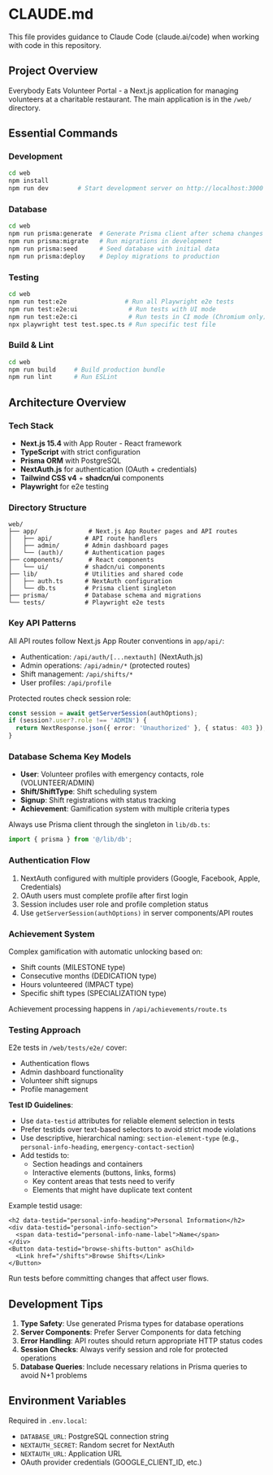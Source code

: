 # CLAUDE.md

This file provides guidance to Claude Code (claude.ai/code) when working with code in this repository.

## Project Overview
Everybody Eats Volunteer Portal - a Next.js application for managing volunteers at a charitable restaurant. The main application is in the `/web/` directory.

## Essential Commands

### Development
```bash
cd web
npm install
npm run dev        # Start development server on http://localhost:3000
```

### Database
```bash
cd web
npm run prisma:generate  # Generate Prisma client after schema changes
npm run prisma:migrate   # Run migrations in development
npm run prisma:seed      # Seed database with initial data
npm run prisma:deploy    # Deploy migrations to production
```

### Testing
```bash
cd web
npm run test:e2e                # Run all Playwright e2e tests
npm run test:e2e:ui              # Run tests with UI mode
npm run test:e2e:ci              # Run tests in CI mode (Chromium only)
npx playwright test test.spec.ts # Run specific test file
```

### Build & Lint
```bash
cd web
npm run build     # Build production bundle
npm run lint      # Run ESLint
```

## Architecture Overview

### Tech Stack
- **Next.js 15.4** with App Router - React framework
- **TypeScript** with strict configuration
- **Prisma ORM** with PostgreSQL
- **NextAuth.js** for authentication (OAuth + credentials)
- **Tailwind CSS v4** + **shadcn/ui** components
- **Playwright** for e2e testing

### Directory Structure
```
web/
├── app/              # Next.js App Router pages and API routes
│   ├── api/         # API route handlers
│   ├── admin/       # Admin dashboard pages
│   └── (auth)/      # Authentication pages
├── components/       # React components
│   └── ui/          # shadcn/ui components
├── lib/             # Utilities and shared code
│   ├── auth.ts      # NextAuth configuration
│   └── db.ts        # Prisma client singleton
├── prisma/          # Database schema and migrations
└── tests/           # Playwright e2e tests
```

### Key API Patterns

All API routes follow Next.js App Router conventions in `app/api/`:
- Authentication: `/api/auth/[...nextauth]` (NextAuth.js)
- Admin operations: `/api/admin/*` (protected routes)
- Shift management: `/api/shifts/*`
- User profiles: `/api/profile`

Protected routes check session role:
```typescript
const session = await getServerSession(authOptions);
if (session?.user?.role !== 'ADMIN') {
  return NextResponse.json({ error: 'Unauthorized' }, { status: 403 });
}
```

### Database Schema Key Models

- **User**: Volunteer profiles with emergency contacts, role (VOLUNTEER/ADMIN)
- **Shift/ShiftType**: Shift scheduling system
- **Signup**: Shift registrations with status tracking
- **Achievement**: Gamification system with multiple criteria types

Always use Prisma client through the singleton in `lib/db.ts`:
```typescript
import { prisma } from '@/lib/db';
```

### Authentication Flow

1. NextAuth configured with multiple providers (Google, Facebook, Apple, Credentials)
2. OAuth users must complete profile after first login
3. Session includes user role and profile completion status
4. Use `getServerSession(authOptions)` in server components/API routes

### Achievement System

Complex gamification with automatic unlocking based on:
- Shift counts (MILESTONE type)
- Consecutive months (DEDICATION type)
- Hours volunteered (IMPACT type)
- Specific shift types (SPECIALIZATION type)

Achievement processing happens in `/api/achievements/route.ts`

### Testing Approach

E2e tests in `/web/tests/e2e/` cover:
- Authentication flows
- Admin dashboard functionality
- Volunteer shift signups
- Profile management

**Test ID Guidelines**:
- Use `data-testid` attributes for reliable element selection in tests
- Prefer testids over text-based selectors to avoid strict mode violations
- Use descriptive, hierarchical naming: `section-element-type` (e.g., `personal-info-heading`, `emergency-contact-section`)
- Add testids to:
  - Section headings and containers
  - Interactive elements (buttons, links, forms)
  - Key content areas that tests need to verify
  - Elements that might have duplicate text content

Example testid usage:
```tsx
<h2 data-testid="personal-info-heading">Personal Information</h2>
<div data-testid="personal-info-section">
  <span data-testid="personal-info-name-label">Name</span>
</div>
<Button data-testid="browse-shifts-button" asChild>
  <Link href="/shifts">Browse Shifts</Link>
</Button>
```

Run tests before committing changes that affect user flows.

## Development Tips

1. **Type Safety**: Use generated Prisma types for database operations
2. **Server Components**: Prefer Server Components for data fetching
3. **Error Handling**: API routes should return appropriate HTTP status codes
4. **Session Checks**: Always verify session and role for protected operations
5. **Database Queries**: Include necessary relations in Prisma queries to avoid N+1 problems

## Environment Variables

Required in `.env.local`:
- `DATABASE_URL`: PostgreSQL connection string
- `NEXTAUTH_SECRET`: Random secret for NextAuth
- `NEXTAUTH_URL`: Application URL
- OAuth provider credentials (GOOGLE_CLIENT_ID, etc.)